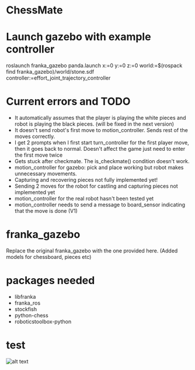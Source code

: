 # ChessMate

# Launch gazebo with example controller

roslaunch franka_gazebo panda.launch x:=0 y:=0 z:=0 world:=$(rospack find franka_gazebo)/world/stone.sdf controller:=effort_joint_trajectory_controller


# Current errors and TODO
- It automatically assumes that the player is playing the white pieces and robot is playing the black pieces. (will be fixed in the next version)
- It doesn't send robot's first move to motion_controller. Sends rest of the moves correctly.
- I get 2 prompts when I first start turn_controller for the first player move, then it goes back to normal. Doesn't affect the game just need to enter the first move twice
- Gets stuck after checkmate. The is_checkmate() condition doesn't work.
- motion_controller for gazebo: pick and place working but robot makes unnecessary movements.
- Capturing and recovering pieces not fully implemented yet!
- Sending 2 moves for the robot for castling and capturing pieces not implemented yet
- motion_controller for the real robot hasn't been tested yet
- motion_controller needs to send a message to board_sensor indicating that the move is done (V1)


# franka_gazebo

Replace the original franka_gazebo with the one provided here. (Added models for chessboard, pieces etc)


# packages needed
- libfranka
- franka_ros
- stockfish
- python-chess
- roboticstoolbox-python

# test
![alt text](https://github.com/ekin-e/ChessMate/blob/ChessMate.jpg?raw=true)
